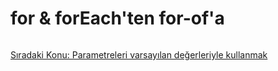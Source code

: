 # for & forEach'ten for-of'a

```js

```

<a href="https://omergulcicek.github.io/es6/es6-temel-ozellikleri/parametreleri-varsayilan-degerleriyle-kullanmak">Sıradaki Konu: Parametreleri varsayılan değerleriyle kullanmak</a>
